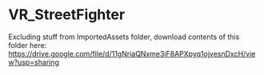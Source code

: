 # VR_StreetFighter

Excluding stuff from ImportedAssets folder, download contents of this folder here: https://drive.google.com/file/d/11gNriaQNxme3iF8APXpyq1ojvesnDxcH/view?usp=sharing
